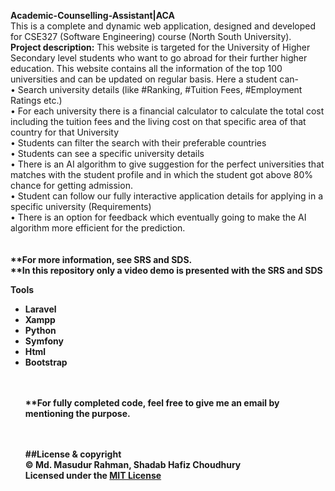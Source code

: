 <b>Academic-Counselling-Assistant|ACA</b><br>
This is a complete and dynamic web application, designed and developed for CSE327 (Software Engineering) course (North South University).<br>
<b>Project description:</b> This website is targeted for the University of Higher Secondary level students who want to go abroad for their further higher education. This website contains all the information of the top 100 universities and can be updated on regular basis. Here a student can- <br>
•	Search university details (like #Ranking, #Tuition Fees, #Employment Ratings etc.)<br>
•	For each university there is a financial calculator to calculate the total cost including the tuition fees and the living cost on that specific area of that country for that University<br>
•	Students can filter the search with their preferable countries <br>
•	Students can see a specific university details<br>
•	There is an AI algorithm to give suggestion for the perfect universities that matches with the student profile and in which the student got above 80% chance for getting admission.<br>
•	Student can follow our fully interactive application details for applying in a specific university (Requirements)<br>
•	There is an option for feedback which eventually going to make the AI algorithm more efficient for the prediction.<br>
<br><br>
<b>**For more information, see SRS and SDS.<br>
**In this repository only a video demo is presented with the SRS and SDS<br>
  
<b>Tools</b>
<ul>
  <li>Laravel</li>
  <li>Xampp</li>
  <li>Python</li>
  <li>Symfony</li>
  <li>Html</li>
  <li>Bootstrap</li>
</u> <br><br>
  
  

<b>**For fully completed code, feel free to give me an email by mentioning the purpose.<br></b> <br><br>

<b>##License & copyright</b><br>
© Md. Masudur Rahman, Shadab Hafiz Choudhury<br>
Licensed under the [MIT License](LICENSE)

